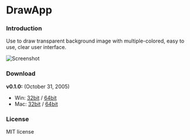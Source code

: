 # DrawApp


### Introduction
Use to draw transparent background image with multiple-colored, easy to use, clear user interface.  


![Screenshot](http://www.mediafire.com/convkey/26d2/54gkgtygn3ioynzzg.jpg?size_id=4 "Screenshot of Draw App")

### Download
**v0.1.0:** (October 31, 2005)
  * Win: [32bit](http://www.mediafire.com/download/cb57h4j233qq4u2/) / [64bit](http://www.mediafire.com/download/1vud7b3bdkny5vu/)
  * Mac: [32bit](http://www.mediafire.com/download/1ki7faz1edxn04w/) / [64bit](http://www.mediafire.com/download/4583ml4rx6t8qs0/)

### License
 MIT license
